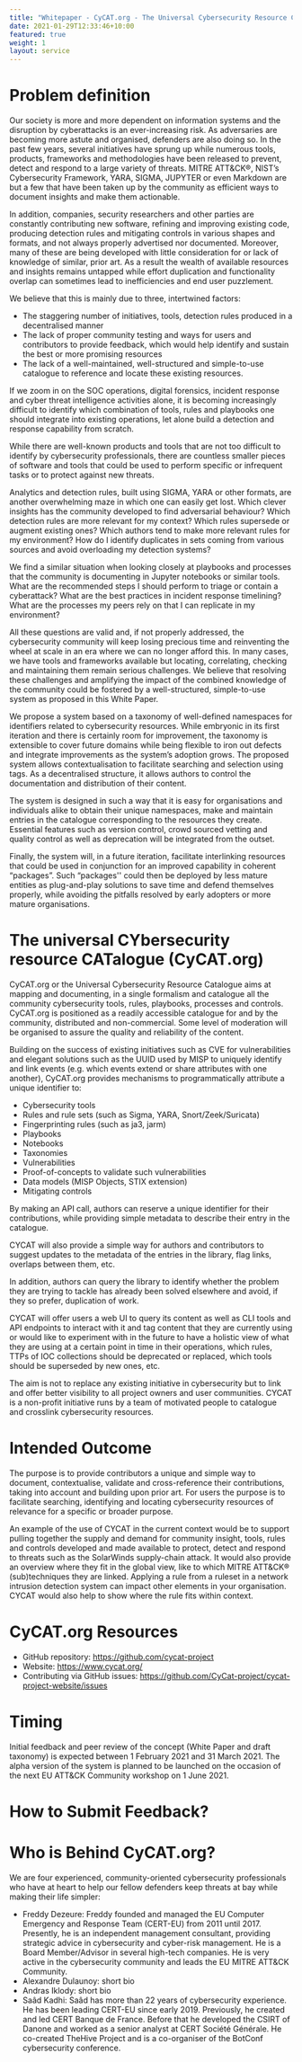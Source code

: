 ```yaml
---
title: "Whitepaper - CyCAT.org - The Universal Cybersecurity Resource Catalogue"
date: 2021-01-29T12:33:46+10:00
featured: true
weight: 1
layout: service
---
```


# Problem definition

Our society is more and more dependent on information systems and the disruption by cyberattacks is an ever-increasing risk. As adversaries are becoming more astute and organised, defenders are also doing so. In the past few years, several initiatives have sprung up while numerous tools, products, frameworks and methodologies have been released to prevent, detect and respond to a large variety of threats. MITRE ATT&CK®, NIST’s Cybersecurity Framework, YARA, SIGMA, JUPYTER or even Markdown are but a few that have been taken up by the community as efficient ways to document insights and make them actionable.

In addition, companies, security researchers and other parties are constantly contributing new software, refining and improving existing code, producing detection rules and mitigating controls in various shapes and formats, and not always properly advertised nor documented. Moreover, many of these are being developed with little consideration for or lack of knowledge of similar, prior art. As a result the wealth of available resources and insights remains untapped while effort duplication and functionality overlap can sometimes lead to inefficiencies and end user puzzlement.

We believe that this is mainly due to three, intertwined factors:

- The staggering number of initiatives, tools, detection rules produced in a decentralised manner
- The lack of proper community testing and ways for users and contributors to provide feedback, which would help identify and sustain the best or more promising resources
- The lack of a well-maintained, well-structured and simple-to-use catalogue to reference and locate these existing resources.

If we zoom in on the SOC operations, digital forensics, incident response and cyber threat intelligence activities alone, it is becoming increasingly difficult to identify which combination of tools, rules and playbooks one should integrate into existing operations, let alone build a detection and response capability from scratch.

While there are well-known products and tools that are not too difficult to identify by cybersecurity professionals, there are countless smaller pieces of software and tools that could be used to perform specific or infrequent tasks or to protect against new threats.

Analytics and detection rules, built using SIGMA, YARA or other formats, are another overwhelming maze in which one can easily get lost. Which clever insights has the community developed to find adversarial behaviour? Which detection rules are more relevant for my context? Which rules supersede or augment existing ones? Which authors tend to make more relevant rules for my environment? How do I identify duplicates in sets coming from various sources and avoid overloading my detection systems?

We find a similar situation when looking closely at playbooks and processes that the community is documenting in Jupyter notebooks or similar tools. What are the recommended steps I should perform to triage or contain a cyberattack? What are the best practices in incident response timelining? What are the processes my peers rely on that I can replicate in my environment?

All these questions are valid and, if not properly addressed, the cybersecurity community will keep losing precious time and reinventing the wheel at scale in an era where we can no longer afford this. In many cases, we have tools and frameworks available but locating, correlating, checking and maintaining them remain serious challenges. We believe that resolving these challenges and amplifying the impact of the combined knowledge of the community could be fostered by a well-structured, simple-to-use system as proposed in this White Paper.

We propose a system based on a taxonomy of well-defined namespaces for identifiers related to cybersecurity resources. While embryonic in its first iteration and there is certainly room for improvement, the taxonomy is extensible to cover future domains while being flexible to iron out defects and integrate improvements as the system’s adoption grows. The proposed system allows contextualisation to facilitate searching and selection using tags. As a decentralised structure, it allows authors to control the documentation and distribution of their content.

The system is designed in such a way that it is easy for organisations and individuals alike to obtain their unique namespaces, make and maintain entries in the catalogue corresponding to the resources they create. Essential features such as version control, crowd sourced vetting and quality control as well as deprecation will be integrated from the outset.

Finally, the system will, in a future iteration, facilitate interlinking resources that could be used in conjunction for an improved capability in coherent “packages”. Such “packages'' could then be deployed by less mature entities as plug-and-play solutions to save time and defend themselves properly, while avoiding the pitfalls resolved by early adopters or more mature organisations.

# The universal CYbersecurity resource CATalogue (CyCAT.org)

CyCAT.org or the Universal Cybersecurity Resource Catalogue aims at mapping and documenting, in a single formalism and catalogue all the community cybersecurity tools, rules, playbooks, processes and controls. CyCAT.org is positioned as a readily accessible catalogue for and by the community, distributed and non-commercial. Some level of moderation will be organised to assure the quality and reliability of the content.

Building on the success of existing initiatives such as CVE for vulnerabilities and elegant solutions such as the UUID used by MISP to uniquely identify and link events (e.g. which events extend or share attributes with one another), CyCAT.org provides mechanisms to programmatically attribute a unique identifier to:


- Cybersecurity tools
- Rules and rule sets (such as Sigma, YARA, Snort/Zeek/Suricata)
- Fingerprinting rules (such as ja3, jarm)
- Playbooks
- Notebooks
- Taxonomies
- Vulnerabilities
- Proof-of-concepts to validate such vulnerabilities
- Data models (MISP Objects, STIX extension)
- Mitigating controls

By making an API call, authors can reserve a unique identifier for their contributions, while providing simple metadata to describe their entry in the catalogue.

CYCAT will also provide a simple way for authors and contributors to suggest updates to the metadata of the entries in the library, flag links, overlaps between them, etc.

In addition, authors can query the library to identify whether the problem they are trying to tackle has already been solved elsewhere and avoid, if they so prefer, duplication of work.

CYCAT will offer users a web UI to query its content as well as CLI tools and API endpoints to interact with it and tag content that they are currently using or would like to experiment with in the future to have a holistic view of what they are using at a certain point in time in their operations, which rules, TTPs of IOC collections should be deprecated or replaced, which tools should be superseded by new ones, etc.

The aim is not to replace any existing initiative in cybersecurity but to link and offer better visibility to all project owners and user communities. CYCAT is a non-profit initiative runs by a team of motivated people to catalogue and crosslink cybersecurity resources.

# Intended Outcome

The purpose is to provide contributors a unique and simple way to document, contextualise, validate and cross-reference their contributions, taking into account and building upon prior art. For users the purpose is to facilitate searching, identifying and locating cybersecurity resources of relevance for a specific or broader purpose.

An example of the use of CYCAT in the current context would be to support pulling together the supply and demand for community insight, tools, rules and controls developed and made available to protect, detect and respond to threats such as the SolarWinds supply-chain attack. It would also provide an overview where they fit in the global view, like to which MITRE ATT&CK® (sub)techniques they are linked. Applying a rule from a ruleset in a network intrusion detection system can impact other elements in your organisation. CYCAT would also help to show where the rule fits within context.

# CyCAT.org Resources

- GitHub repository: https://github.com/cycat-project
- Website:  https://www.cycat.org/
- Contributing via GitHub issues: https://github.com/CyCat-project/cycat-project-website/issues

# Timing

Initial feedback and peer review of the concept (White Paper and draft taxonomy) is expected between 1 February 2021 and 31 March 2021. The alpha version of the system is planned to be launched on the occasion of the next EU ATT&CK Community workshop on 1 June 2021.

# How to Submit Feedback?


# Who is Behind CyCAT.org?

We are four experienced, community-oriented cybersecurity professionals who have at heart to help our fellow defenders keep threats at bay while making their life simpler:


- Freddy Dezeure: Freddy founded and managed the EU Computer Emergency and Response Team (CERT-EU) from 2011 until 2017. Presently, he is an independent management consultant, providing strategic advice in cybersecurity and cyber-risk management. He is a Board Member/Advisor in several high-tech companies. He is very active in the cybersecurity community and leads the EU MITRE ATT&CK Community.
- Alexandre Dulaunoy: short bio
- Andras Iklody: short bio
- Saâd Kadhi: Saâd has more than 22 years of cybersecurity experience. He has been leading CERT-EU since early 2019. Previously, he created and led CERT Banque de France. Before that he developed the CSIRT of Danone and worked as a senior analyst at CERT Société Générale. He co-created TheHive Project and is a co-organiser of the BotConf cybersecurity conference.
